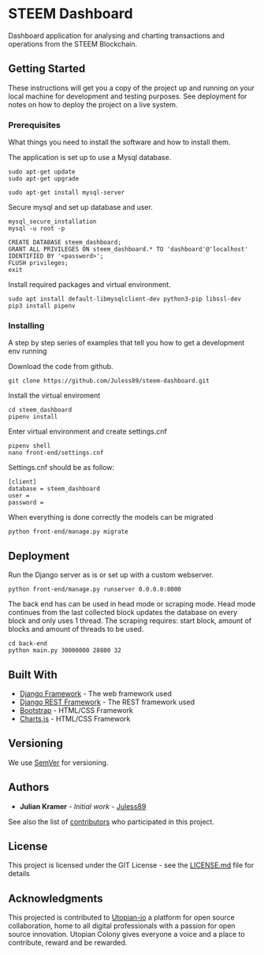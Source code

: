 # STEEM Dashboard

Dashboard application for analysing and charting transactions and operations from the STEEM Blockchain.

## Getting Started

These instructions will get you a copy of the project up and running on your local machine for development and testing purposes. See deployment for notes on how to deploy the project on a live system.

### Prerequisites

What things you need to install the software and how to install them.

The application is set up to use a Mysql database.

```
sudo apt-get update
sudo apt-get upgrade

sudo apt-get install mysql-server
```

Secure mysql and set up database and user.
```
mysql_secure_installation
mysql -u root -p

CREATE DATABASE steem_dashboard;
GRANT ALL PRIVILEGES ON steem_dashboard.* TO 'dashboard'@'localhost' IDENTIFIED BY '<password>';
FLUSH privileges;
exit
```

Install required packages and virtual environment.

```
sudo apt install default-libmysqlclient-dev python3-pip libssl-dev
pip3 install pipenv 
```

### Installing

A step by step series of examples that tell you how to get a development env running

Download the code from github.

```
git clone https://github.com/Juless89/steem-dashboard.git
```


Install the virtual enviroment
```
cd steem_dashboard
pipenv install
```
Enter virtual environment and create settings.cnf

```
pipenv shell
nano front-end/settings.cnf
```

Settings.cnf should be as follow:
```
[client]
database = steem_dashboard
user = 
password = 
```

When everything is done correctly the models can be migrated
```
python front-end/manage.py migrate

```

## Deployment

Run the Django server as is or set up with a custom webserver.

```
python front-end/manage.py runserver 0.0.0.0:8000
```

The back end has can be used in head mode or scraping mode. Head mode continues from the last collected block updates the database on every block and only uses 1 thread. The scraping requires: start block, amount of blocks and amount of threads to be used. 


```
cd back-end
python main.py 30000000 28800 32
```

## Built With

* [Django Framework](https://github.com/django/django) - The web framework used
* [Django REST Framework](https://github.com/django/django) - The REST framework used
* [Bootstrap](https://getbootstrap.com/) - HTML/CSS Framework
* [Charts.js](https://www.chartjs.org/) - HTML/CSS Framework


## Versioning

We use [SemVer](http://semver.org/) for versioning.

## Authors

* **Julian Kramer** - *Initial work* - [Juless89](https://github.com/Juless89)

See also the list of [contributors](https://github.com/your/project/contributors) who participated in this project.

## License

This project is licensed under the GIT License - see the [LICENSE.md](LICENSE.md) file for details

## Acknowledgments

This projected is contributed to [Utopian-io](https://colony.utopian.io/) a platform for open source collaboration, home to all digital professionals with a passion for open source innovation. Utopian Colony gives everyone a voice and a place to contribute, reward and be rewarded.

